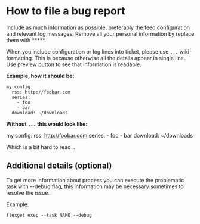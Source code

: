 # How to file a bug report
Include as much information as possible, preferably the feed configuration and relevant log messages. Remove all your personal information by replace them with *****.

When you include configuration or log lines into ticket, please use ``...`` wiki-formatting. This is because otherwise all the details appear in single line. Use preview button to see that information is readable.

**Example, how it should be:**

```
my config:
  rss: http://foobar.com
  series:
    - foo
    - bar
  download: ~/downloads
```

**Without ``...`` this would look like:**

my config:
  rss: http://foobar.com
  series:
    - foo
    - bar
  download: ~/downloads

Which is a bit hard to read ..

## Additional details (optional)
To get more information about process you can execute the problematic task with --debug flag, this information may be necessary sometimes to resolve the issue.

Example:

```
flexget exec --task NAME --debug
```
